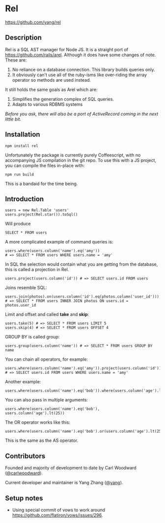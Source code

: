 # Rel

https://github.com/yang/rel

## Description

Rel is a SQL AST manager for Node JS. It is a straight port of https://github.com/rails/arel. Although it does have some changes of note. These are:

1. No reliance on a database connection. This library builds queries
   only.
2. It obviously can't use all of the ruby-isms like over-riding the
   array operator so methods are used instead.

It still holds the same goals as Arel which are:

1. Simplifies the generation complex of SQL queries.
2. Adapts to various RDBMS systems

_Before you ask, there will also be a port of ActiveRecord coming in the next little bit._

## Installation

    npm install rel

Unfortunately the package is currently purely Coffeescript, with no
accompanying JS compilation in the git repo.  To use this with a JS project,
you can compile the files in-place with:

    npm run build

This is a bandaid for the time being.

## Introduction

    users = new Rel.Table 'users'
    users.project(Rel.star()).toSql()

Will produce

    SELECT * FROM users

A more complicated example of command queries is:

    users.where(users.column('name').eq('amy'))
    # => SELECT * FROM users WHERE users.name = 'amy'

In SQL the selection would contain what you are getting from the
database, this is called a projection in Rel.

    users.project(users.column('id')) # => SELECT users.id FROM users

Joins resemble SQL:

    users.join(photos).on(users.column('id').eq(photos.column('user_id')))
    # => SELECT * FROM users INNER JOIN photos ON users.id = photos.user_id

Limit and offset and called __take__ and __skip__:

    users.take(5) # => SELECT * FROM users LIMIT 5
    users.skip(4) # => SELECT * FROM users OFFSET 4

GROUP BY is called group:

    users.group(users.column('name')) # => SELECT * FROM users GROUP BY name

You can chain all operators, for example:

    users.where(users.column('name').eq('amy')).project(users.column('id'))
    # => SELECT users.id FROM users WHERE users.name = 'amy'

Another example:

    users.where(users.column('name').eq('bob')).where(users.column('age').lt(25))

You can also pass in multiple arguments:

    users.where(users.column('name').eq('bob'), users.column('age').lt(25))

The OR operator works like this:

    users.where(users.column('name').eq('bob').or(users.column('age').lt(25)))

This is the same as the AS operator.

## Contributors

Founded and majority of development to date by Carl Woodward ([@carlwoodward]).

Current developer and maintainer is Yang Zhang ([@yang]).

## Setup notes

- Using special commit of vows to work around
  <https://github.com/flatiron/vows/issues/296>.

[@carlwoodward]: //github.com/carlwoodward
[@yang]: //github.com/yang

